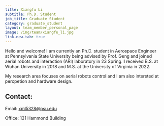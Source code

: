 ```yaml
---
title: Xiangfu Li
subtitle: Ph.D. Student
job_title: Graduate Student
category: graduate_student
layout: team_member_personal_page
image: /img/team/xiangfu_li.jpg
link-new-tab: true
---
```


Hello and welcome! I am currently an Ph.D. student in Aerospace Engineer at Pennsylvania State University being advised by Prof. Geng and joined aerial robots and interaction (ARI) laboratory in 23 Spring. I received B.S. at Wuhan University in 2018 and M.S. at the University of Virginia in 2022. 

My research area focuses on aerial robots control and I am also intersted at percpetion and hardware design. 

## Contact: ##

Email: [xml5328@psu.edu](mailto:xml5328@psu.edu)

Office: 131 Hammond Building